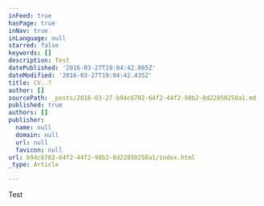 ```yaml
---
inFeed: true
hasPage: true
inNav: true
inLanguage: null
starred: false
keywords: []
description: Test
datePublished: '2016-03-27T19:04:42.865Z'
dateModified: '2016-03-27T19:04:42.435Z'
title: CV..?
author: []
sourcePath: _posts/2016-03-27-b94c6702-64f2-44f2-98b2-8d22850258a1.md
published: true
authors: []
publisher:
  name: null
  domain: null
  url: null
  favicon: null
url: b94c6702-64f2-44f2-98b2-8d22850258a1/index.html
_type: Article

---
```

Test